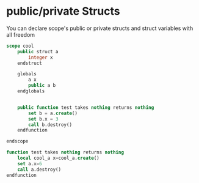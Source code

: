 # public/private Structs

You can declare scope&apos;s public or private structs and struct variables with all freedom

```sql
scope cool
    public struct a
        integer x
    endstruct

    globals
        a x
        public a b
    endglobals


    public function test takes nothing returns nothing
        set b = a.create()
        set b.x = 3
        call b.destroy()
    endfunction

endscope

function test takes nothing returns nothing
    local cool_a x=cool_a.create()
    set a.x=6
    call a.destroy()
endfunction
```